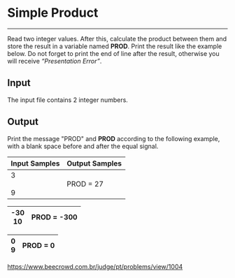 # Simple Product

---

Read two integer values. After this, calculate the product between them and store the result in a variable named **PROD**. Print the result like the example below. Do not forget to print the end of line after the result, otherwise you will receive *“Presentation Error”*.

## Input

The input file contains 2 integer numbers.

## Output

Print the message "PROD" and **PROD** according to the following example, with a blank space before and after the equal signal.

| Input Samples | Output Samples |
| ------------- | -------------- |
| 3<br><br>9    | PROD = 27      |

| -30  <br>10 | PROD = -300 |
| ----------- | ----------- |

| 0  <br>9 | PROD = 0 |
| -------- | -------- |

https://www.beecrowd.com.br/judge/pt/problems/view/1004
